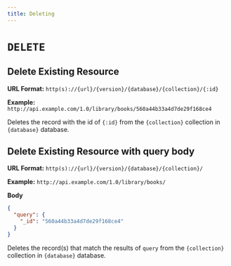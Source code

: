 ```yaml
---
title: Deleting
---
```


# `DELETE`

## Delete Existing Resource

**URL Format:** `http(s)://{url}/{version}/{database}/{collection}/{:id}`

**Example:** `http://api.example.com/1.0/library/books/560a44b33a4d7de29f168ce4`

Deletes the record with the id of `{:id}` from the `{collection}` collection in `{database}` database.

## Delete Existing Resource with query body

**URL Format:** `http(s)://{url}/{version}/{database}/{collection}/`

**Example:** `http://api.example.com/1.0/library/books/`

**Body**
```JSON
{
  "query": {
    "_id": "560a44b33a4d7de29f168ce4"
  }
}
```

Deletes the record(s) that match the results of `query` from the `{collection}` collection in `{database}` database.
